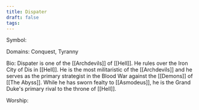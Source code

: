 ```yaml
---
title: Dispater
draft: false
tags:
---
```

 
Symbol:

Domains: Conquest, Tyranny

Bio: Dispater is one of the [[Archdevils]] of [[Hell]]. He rules over the Iron City of Dis in [[Hell]]. He is the most militaristic of the [[Archdevils]] and he serves as the primary strategist in the Blood War against the [[Demons]] of [[The Abyss]]. While he has sworn fealty to [[Asmodeus]], he is the Grand Duke's primary rival to the throne of [[Hell]]. 

Worship: